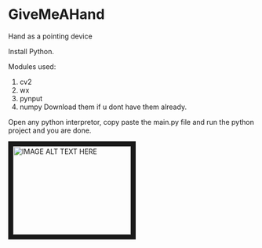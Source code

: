 # GiveMeAHand
Hand as a pointing device

Install Python.

Modules used:
   1. cv2
   2. wx
   3. pynput
   4. numpy
         Download them if u dont have them already.
         
         
 Open any python interpretor, copy paste the main.py file and run the python project
 and you are done.
         

 
 <a href=" https://www.youtube.com/watch?v=qSUOTEljs_Y&ab_channel=KreativeKorner" target="_blank"><img src="http://img.youtube.com/vi/YOUTUBE_VIDEO_ID_HERE/0.jpg" 
alt="IMAGE ALT TEXT HERE" width="240" height="180" border="10" /></a>
  

